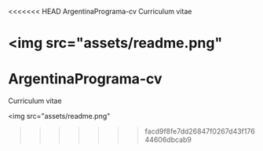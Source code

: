 <<<<<<< HEAD
ArgentinaPrograma-cv
Curriculum vitae

<img src="assets/readme.png"
=======
# ArgentinaPrograma-cv
Curriculum vitae


<img src="assets/readme.png"
>>>>>>> facd9f8fe7dd26847f0267d43f17644606dbcab9

